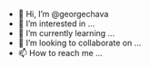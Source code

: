 - 👋 Hi, I’m @georgechava
- 👀 I’m interested in ...
- 🌱 I’m currently learning ...
- 💞️ I’m looking to collaborate on ...
- 📫 How to reach me ...

<!---
georgechava/georgechava is a ✨ special ✨ repository because its `README.md` (this file) appears on your GitHub profile.
You can click the Preview link to take a look at your changes.
--->

